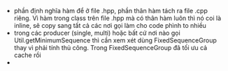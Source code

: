 - phần định nghĩa hàm để ở file .hpp, phần thân hàm tách ra file .cpp riêng. Vì hàm trong class trên file .hpp mà có thân hàm luôn thì nó coi là inline, sẽ copy sang tất cả các nơi gọi làm cho code phình to nhiều
- trong các producer (single, multi) hoặc bất cứ nơi nào gọi Util.getMinimumSequence thì cần xem xét dùng FixedSequenceGroup thay vì phải tính thủ công. Trong FixedSequenceGroup đã tối ưu cả cache rồi
- 